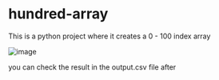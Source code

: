 # hundred-array
This is a python project where it creates a 0 - 100 index array 


![image](https://user-images.githubusercontent.com/58955082/203338168-f1db0612-8ced-41d0-8e93-da219ef4757d.png)


<p>you can check the result in the output.csv file after</p>
